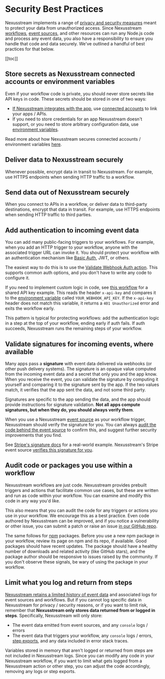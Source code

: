 # Security Best Practices

Nexusstream implements a range of [privacy and security measures](/privacy-and-security/) meant to protect your data from unauthorized access. Since Nexusstream [workflows](/workflows/), [event sources](/sources/), and other resources can run any Node.js code and process any event data, you also have a responsibility to ensure you handle that code and data securely. We've outlined a handful of best practices for that below.

[[toc]]

## Store secrets as Nexusstream connected accounts or environment variables

Even if your workflow code is private, you should never store secrets like API keys in code. These secrets should be stored in one of two ways:

- [If Nexusstream integrates with the app](https://khulnasoft.com/apps), use [connected accounts](/connected-accounts/) to link your apps / APIs.
- If you need to store credentials for an app Nexusstream doesn't support, or you need to store arbitrary configuration data, use [environment variables](/environment-variables/).

Read more about how Nexusstream secures connected accounts / environment variables [here](/privacy-and-security/#third-party-oauth-grants-api-keys-and-environment-variables).

## Deliver data to Nexusstream securely

Whenever possible, encrypt data in transit to Nexusstream. For example, use HTTPS endpoints when sending HTTP traffic to a workflow.

## Send data out of Nexusstream securely

When you connect to APIs in a workflow, or deliver data to third-party destinations, encrypt that data in transit. For example, use HTTPS endpoints when sending HTTP traffic to third parties.

## Add authentication to incoming event data

You can add many public-facing triggers to your workflows. For example, when you add an HTTP trigger to your workflow, anyone with the associated trigger URL can invoke it. You should protect your workflow with an authentication mechanism like [Basic Auth](https://developer.mozilla.org/en-US/docs/Web/HTTP/Authentication), JWT, or others.

The easiest way to do this is to use the [Validate Webhook Auth action](https://khulnasoft.com/apps/http/actions/validate-webhook-auth). This supports common auth options, and you don't have to write any code to configure it.

If you need to implement custom logic in code, see [this workflow](https://khulnasoft.com/new?h=tch_OaJfNv) for a shared API key example. This reads the header `x-api-key` and compares it to the [environment variable](/environment-variables/) called `YOUR_WEBHOOK_API_KEY`. If the `x-api-key` header does not match this variable, it returns a `401 Unauthorized` error and exits the workflow early.

This pattern is typical for protecting workflows: add the authentication logic in a step at the top of your workflow, ending early if auth fails. If auth succeeds, Nexusstream runs the remaining steps of your workflow.

## Validate signatures for incoming events, where available

Many apps pass a **signature** with event data delivered via webhooks (or other push delivery systems). The signature is an opaque value computed from the incoming event data and a secret that only you and the app know. When you receive the event, you can validate the signature by computing it yourself and comparing it to the signature sent by the app. If the two values match, it verifies that the app sent the data, and not some third party.

Signatures are specific to the app sending the data, and the app should provide instructions for signature validation. **Not all apps compute signatures, but when they do, you should always verify them**.

When you use a Nexusstream [event source](/sources/) as your workflow trigger, Nexusstream should verify the signature for you. You can always [audit the code behind the event source](#audit-code-or-packages-you-use-within-a-workflow) to confirm this, and suggest further security improvements that you find.

See [Stripe's signature docs](https://stripe.com/docs/webhooks/signatures) for a real-world example. Nexusstream's Stripe event source [verifies this signature for you](https://github.com/KhulnaSoft/nexusstream/blob/bb1ebedf8cbcc6f1f755a8878c759522b8cc145b/components/stripe/sources/custom-webhook-events/custom-webhook-events.js#L49).

## Audit code or packages you use within a workflow

Nexusstream workflows are just code. Nexusstream provides prebuilt triggers and actions that facilitate common use cases, but these are written and run as code within your workflow. You can examine and modify this code in any way you'd like.

This also means that you can audit the code for any triggers or actions you use in your workflow. We encourage this as a best practice. Even code authored by Nexusstream can be improved, and if you notice a vulnerability or other issue, you can submit a patch or raise an issue [in our GitHub repo](https://github.com/KhulnaSoft/nexusstream/tree/master/components).

The same follows for [npm](https://www.npmjs.com/) packages. Before you use a new npm package in your workflow, review its page on npm and its repo, if available. Good packages should have recent updates. The package should have a healthy number of downloads and related activity (like GitHub stars), and the package author should be responsive to issues raised by the community. If you don't observe these signals, be wary of using the package in your workflow.

## Limit what you log and return from steps

[Nexusstream retains a limited history of event data](/limits/#event-execution-history) and associated logs for event sources and workflows. But if you cannot log specific data in Nexusstream for privacy / security reasons, or if you want to limit risk, remember that **Nexusstream only stores data returned from or logged in steps**. Specifically, Nexusstream will only store:

- The event data emitted from event sources, and any `console` logs / errors
- The event data that triggers your workflow, any `console` logs / errors, [step exports](/workflows/steps/#step-exports), and any data included in error stack traces.

Variables stored in memory that aren't logged or returned from steps are not included in Nexusstream logs. Since you can modify any code in your Nexusstream workflow, if you want to limit what gets logged from a Nexusstream action or other step, you can adjust the code accordingly, removing any logs or step exports.
